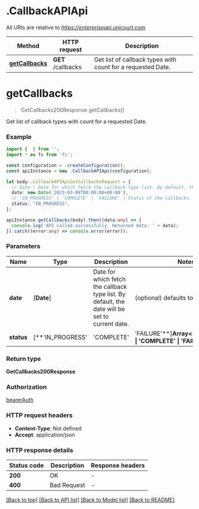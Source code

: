 # .CallbackAPIApi

All URIs are relative to *https://enterpriseapi.unicourt.com*

Method | HTTP request | Description
------------- | ------------- | -------------
[**getCallbacks**](CallbackAPIApi.md#getCallbacks) | **GET** /callbacks | Get list of callback types with count for a requested Date.


# **getCallbacks**
> GetCallbacks200Response getCallbacks()

Get list of callback types with count for a requested Date.

### Example


```typescript
import {  } from '';
import * as fs from 'fs';

const configuration = .createConfiguration();
const apiInstance = new .CallbackAPIApi(configuration);

let body:.CallbackAPIApiGetCallbacksRequest = {
  // Date | Date for which fetch the callback type list. By default, the date will be set to current date. (optional)
  date: new Date('2023-03-08T00:00:00+00:00'),
  // 'IN_PROGRESS' | 'COMPLETE' | 'FAILURE' | Status of the callbacks. Default status will fetch all callbacks. (optional)
  status: "IN_PROGRESS",
};

apiInstance.getCallbacks(body).then((data:any) => {
  console.log('API called successfully. Returned data: ' + data);
}).catch((error:any) => console.error(error));
```


### Parameters

Name | Type | Description  | Notes
------------- | ------------- | ------------- | -------------
 **date** | [**Date**] | Date for which fetch the callback type list. By default, the date will be set to current date. | (optional) defaults to undefined
 **status** | [**&#39;IN_PROGRESS&#39; | &#39;COMPLETE&#39; | &#39;FAILURE&#39;**]**Array<&#39;IN_PROGRESS&#39; &#124; &#39;COMPLETE&#39; &#124; &#39;FAILURE&#39;>** | Status of the callbacks. Default status will fetch all callbacks. | (optional) defaults to undefined


### Return type

**GetCallbacks200Response**

### Authorization

[bearerAuth](README.md#bearerAuth)

### HTTP request headers

 - **Content-Type**: Not defined
 - **Accept**: application/json


### HTTP response details
| Status code | Description | Response headers |
|-------------|-------------|------------------|
**200** | OK |  -  |
**400** | Bad Request |  -  |

[[Back to top]](#) [[Back to API list]](README.md#documentation-for-api-endpoints) [[Back to Model list]](README.md#documentation-for-models) [[Back to README]](README.md)


